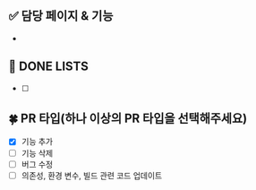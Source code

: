<!-- 제목은 type: 구현 내용  -->

## ✅ 담당 페이지 & 기능

-

## 📝 DONE LISTS

- [ ]

## 🍀 PR 타입(하나 이상의 PR 타입을 선택해주세요)

- [x] 기능 추가
- [ ] 기능 삭제
- [ ] 버그 수정
- [ ] 의존성, 환경 변수, 빌드 관련 코드 업데이트

